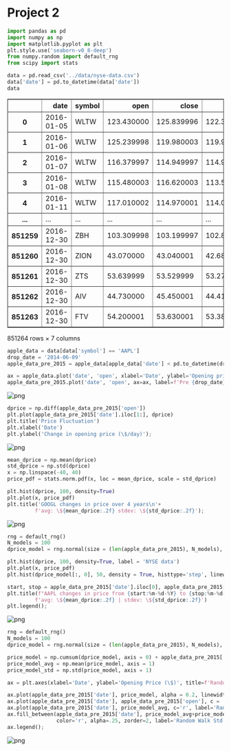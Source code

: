 # Project 2


```python
import pandas as pd
import numpy as np
import matplotlib.pyplot as plt
plt.style.use('seaborn-v0_8-deep')
from numpy.random import default_rng
from scipy import stats
```


```python
data = pd.read_csv('../data/nyse-data.csv')
data['date'] = pd.to_datetime(data['date'])
data
```




<div>
<style scoped>
    .dataframe tbody tr th:only-of-type {
        vertical-align: middle;
    }

    .dataframe tbody tr th {
        vertical-align: top;
    }

    .dataframe thead th {
        text-align: right;
    }
</style>
<table border="1" class="dataframe">
  <thead>
    <tr style="text-align: right;">
      <th></th>
      <th>date</th>
      <th>symbol</th>
      <th>open</th>
      <th>close</th>
      <th>low</th>
      <th>high</th>
      <th>volume</th>
    </tr>
  </thead>
  <tbody>
    <tr>
      <th>0</th>
      <td>2016-01-05</td>
      <td>WLTW</td>
      <td>123.430000</td>
      <td>125.839996</td>
      <td>122.309998</td>
      <td>126.250000</td>
      <td>2163600.0</td>
    </tr>
    <tr>
      <th>1</th>
      <td>2016-01-06</td>
      <td>WLTW</td>
      <td>125.239998</td>
      <td>119.980003</td>
      <td>119.940002</td>
      <td>125.540001</td>
      <td>2386400.0</td>
    </tr>
    <tr>
      <th>2</th>
      <td>2016-01-07</td>
      <td>WLTW</td>
      <td>116.379997</td>
      <td>114.949997</td>
      <td>114.930000</td>
      <td>119.739998</td>
      <td>2489500.0</td>
    </tr>
    <tr>
      <th>3</th>
      <td>2016-01-08</td>
      <td>WLTW</td>
      <td>115.480003</td>
      <td>116.620003</td>
      <td>113.500000</td>
      <td>117.440002</td>
      <td>2006300.0</td>
    </tr>
    <tr>
      <th>4</th>
      <td>2016-01-11</td>
      <td>WLTW</td>
      <td>117.010002</td>
      <td>114.970001</td>
      <td>114.089996</td>
      <td>117.330002</td>
      <td>1408600.0</td>
    </tr>
    <tr>
      <th>...</th>
      <td>...</td>
      <td>...</td>
      <td>...</td>
      <td>...</td>
      <td>...</td>
      <td>...</td>
      <td>...</td>
    </tr>
    <tr>
      <th>851259</th>
      <td>2016-12-30</td>
      <td>ZBH</td>
      <td>103.309998</td>
      <td>103.199997</td>
      <td>102.849998</td>
      <td>103.930000</td>
      <td>973800.0</td>
    </tr>
    <tr>
      <th>851260</th>
      <td>2016-12-30</td>
      <td>ZION</td>
      <td>43.070000</td>
      <td>43.040001</td>
      <td>42.689999</td>
      <td>43.310001</td>
      <td>1938100.0</td>
    </tr>
    <tr>
      <th>851261</th>
      <td>2016-12-30</td>
      <td>ZTS</td>
      <td>53.639999</td>
      <td>53.529999</td>
      <td>53.270000</td>
      <td>53.740002</td>
      <td>1701200.0</td>
    </tr>
    <tr>
      <th>851262</th>
      <td>2016-12-30</td>
      <td>AIV</td>
      <td>44.730000</td>
      <td>45.450001</td>
      <td>44.410000</td>
      <td>45.590000</td>
      <td>1380900.0</td>
    </tr>
    <tr>
      <th>851263</th>
      <td>2016-12-30</td>
      <td>FTV</td>
      <td>54.200001</td>
      <td>53.630001</td>
      <td>53.389999</td>
      <td>54.480000</td>
      <td>705100.0</td>
    </tr>
  </tbody>
</table>
<p>851264 rows × 7 columns</p>
</div>




```python
apple_data = data[data['symbol'] == 'AAPL']
drop_date = '2014-06-09'
apple_data_pre_2015 = apple_data[apple_data['date'] < pd.to_datetime(drop_date)] # remove data > 2014-03-01

ax = apple_data.plot('date', 'open', xlabel='Date', ylabel='Opening price (\$)', legend=False)
apple_data_pre_2015.plot('date', 'open', ax=ax, label=f'Pre {drop_date}');
```


    
![png](Project_02_files/Project_02_3_0.png)
    



```python
dprice = np.diff(apple_data_pre_2015['open'])
plt.plot(apple_data_pre_2015['date'].iloc[1:], dprice)
plt.title('Price Fluctuation')
plt.xlabel('Date')
plt.ylabel('Change in opening price (\$/day)');
```


    
![png](Project_02_files/Project_02_4_0.png)
    



```python
mean_dprice = np.mean(dprice)
std_dprice = np.std(dprice)
x = np.linspace(-40, 40)
price_pdf = stats.norm.pdf(x, loc = mean_dprice, scale = std_dprice)
```


```python
plt.hist(dprice, 100, density=True)
plt.plot(x, price_pdf)
plt.title('GOOGL changes in price over 4 years\n'+
         f'avg: \${mean_dprice:.2f} stdev: \${std_dprice:.2f}');
```


    
![png](Project_02_files/Project_02_6_0.png)
    



```python
rng = default_rng()
N_models = 100
dprice_model = rng.normal(size = (len(apple_data_pre_2015), N_models), loc = mean_dprice, scale = std_dprice)

plt.hist(dprice, 100, density=True, label = 'NYSE data')
plt.plot(x, price_pdf)
plt.hist(dprice_model[:, 0], 50, density = True, histtype='step', linewidth=3, label='model prediction 1')

start, stop = apple_data_pre_2015['date'].iloc[0], apple_data_pre_2015['date'].iloc[-1]
plt.title(f"AAPL changes in price from {start:%m-%d-%Y} to {stop:%m-%d-%Y}\n"+
         f'avg: \${mean_dprice:.2f} | stdev: \${std_dprice:.2f}')
plt.legend();
```


    
![png](Project_02_files/Project_02_7_0.png)
    



```python
rng = default_rng()
N_models = 100
dprice_model = rng.normal(size = (len(apple_data_pre_2015), N_models), loc = mean_dprice, scale = std_dprice)

price_model = np.cumsum(dprice_model, axis = 0) + apple_data_pre_2015['open'].values[0]
price_model_avg = np.mean(price_model, axis = 1)
price_model_std = np.std(price_model, axis = 1)

ax = plt.axes(xlabel='Date', ylabel='Opening Price (\$)', title=f'Random Walk Prediction ({N_models} models)')

ax.plot(apple_data_pre_2015['date'], price_model, alpha = 0.2, linewidth=2)
ax.plot(apple_data_pre_2015['date'], apple_data_pre_2015['open'], c = 'k', label = 'NYSE Data')
ax.plot(apple_data_pre_2015['date'], price_model_avg, c='r', label='Random Walk Average')
ax.fill_between(apple_data_pre_2015['date'], price_model_avg+price_model_std, price_model_avg-price_model_std, 
                color='r', alpha=.25, zorder=2, label='Random Walk Std Dev')
ax.legend();
```


    
![png](Project_02_files/Project_02_8_0.png)
    



```python

```
